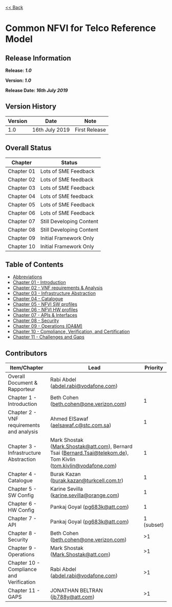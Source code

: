 [<< Back](https://cntt-n.github.io/CNTT/)
# Common NFVI for Telco Reference Model

<!--<p><span style="color: #ff0000;"><strong>** Note:</strong> This is a live (not released) document and is being updated regularly.</span></p>-->

## Release Information
**Release: _1.0_**

**Version: _1.0_**

**Release Date: _16th July 2019_**

## Version History

| Version | Date | Note
| --- | --- | --- |
| 1.0 | 16th July 2019 | First Release|


## Overall Status

| Chapter | Status |
| --- | --- |
| Chapter 01 | Lots of SME Feedback |
| Chapter 02 | Lots of SME feedback |
| Chapter 03 | Lots of SME Feedback |
| Chapter 04 | Lots of SME feedback |
| Chapter 05 | Lots of SME Feedback |
| Chapter 06 | Lots of SME Feedback |
| Chapter 07 | Still Developing Content |
| Chapter 08 | Still Developing Content |
| Chapter 09 | Initial Framework Only |
| Chapter 10 | Initial Framework Only |

## Table of Contents
* [Abbreviations](abbreviations.md)
* [Chapter 01 - Introduction](chapters/chapter01.md)
* [Chapter 02 - VNF requirements & Analysis](chapters/chapter02.md)
* [Chapter 03 - Infrastructure Abstraction](chapters/chapter03.md)
* [Chapter 04 - Catalogue](chapters/chapter04.md)
* [Chapter 05 - NFVI SW profiles](chapters/chapter05.md)
* [Chapter 06 - NFVI HW profiles](chapters/chapter06.md)
* [Chapter 07 - APIs & Interfaces](chapters/chapter07.md)
* [Chapter 08 - Security](chapters/chapter08.md)
* [Chapter 09 - Operations (OA&M)](chapters/chapter09.md)
* [Chapter 10 - Compliance, Verification, and Certification](chapters/chapter10.md)
* [Chapter 11 - Challenges and Gaps](chapters/chapter11.md)

## Contributors


| Item/Chapter | Lead | Priority |
|-------------------------------------------|---------------------------------------------------------------------------------------------------------------------|------------|
| Overall Document & Rapporteur | Rabi Abdel (abdel.rabi@vodafone.com) |  |
| Chapter 1 - Introduction | Beth Cohen (beth.cohen@one.verizon.com) | 1 |
| Chapter 2 - VNF requirements and analysis | Ahmed ElSawaf (aelsawaf.c@stc.com.sa) | 1 |
| Chapter 3 - Infrastructure Abstraction | Mark Shostak (Mark.Shostak@att.com),  Bernard Tsai (Bernard.Tsai@telekom.de),  Tom Kivlin (tom.kivlin@vodafone.com) | 1 |
| Chapter 4 - Catalogue | Burak Kazan (burak.kazan@turkcell.com.tr) | 1 |
| Chapter 5 - SW Config | Karine Sevilla (karine.sevilla@orange.com) | 1 |
| Chapter 6 - HW Config | Pankaj Goyal (pg683k@att.com) | 1 |
| Chapter 7 - API | Pankaj Goyal (pg683k@att.com) | 1 (subset) |
| Chapter 8 - Security | Beth Cohen (beth.cohen@one.verizon.com) | >1 |
| Chapter 9 - Operations | Mark Shostak (Mark.Shostak@att.com) | >1 |
| Chapter 10 - Compliance and Verification | Rabi Abdel (abdel.rabi@vodafone.com) | >1 |
| Chapter 11 - GAPS | JONATHAN BELTRAN (jb788y@att.com) | >1 |
